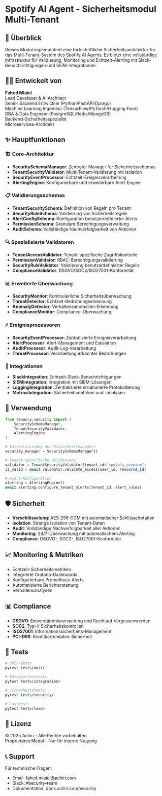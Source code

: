 # Spotify AI Agent - Sicherheitsmodul Multi-Tenant

## 🔐 Überblick

Dieses Modul implementiert eine fortschrittliche Sicherheitsarchitektur für das Multi-Tenant-System des Spotify AI Agents. Es bietet eine vollständige Infrastruktur für Validierung, Monitoring und Echtzeit-Alerting mit Slack-Benachrichtigungen und SIEM-Integrationen.

## 👨‍💻 Entwickelt von

**Fahed Mlaiel**  
Lead Developer & AI Architect  
Senior Backend Entwickler (Python/FastAPI/Django)  
Machine Learning Ingenieur (TensorFlow/PyTorch/Hugging Face)  
DBA & Data Engineer (PostgreSQL/Redis/MongoDB)  
Backend-Sicherheitsspezialist  
Microservices-Architekt  

## ✨ Hauptfunktionen

### 🏗️ Core-Architektur
- **SecuritySchemaManager**: Zentraler Manager für Sicherheitsschemas
- **TenantSecurityValidator**: Multi-Tenant-Validierung mit Isolation
- **SecurityEventProcessor**: Echtzeit-Ereignisverarbeitung
- **AlertingEngine**: Konfigurierbare und erweiterbare Alert-Engine

### 📋 Validierungsschemas
- **TenantSecuritySchema**: Definition von Regeln pro Tenant
- **SecurityRuleSchema**: Validierung von Sicherheitsregeln
- **AlertConfigSchema**: Konfiguration benutzerdefinierter Alerts
- **PermissionSchema**: Granulare Berechtigungsverwaltung
- **AuditSchema**: Vollständige Nachverfolgbarkeit von Aktionen

### 🔍 Spezialisierte Validatoren
- **TenantAccessValidator**: Tenant-spezifische Zugriffskontrolle
- **PermissionValidator**: RBAC-Berechtigungsvalidierung
- **SecurityRuleValidator**: Validierung benutzerdefinierter Regeln
- **ComplianceValidator**: DSGVO/SOC2/ISO27001-Konformität

### 📊 Erweiterte Überwachung
- **SecurityMonitor**: Kontinuierliche Sicherheitsüberwachung
- **ThreatDetector**: Echtzeit-Bedrohungserkennung
- **AnomalyDetector**: Verhaltensanomalien-Erkennung
- **ComplianceMonitor**: Compliance-Überwachung

### ⚡ Ereignisprozessoren
- **SecurityEventProcessor**: Zentralisierte Ereignisverarbeitung
- **AlertProcessor**: Alert-Management und Eskalation
- **AuditProcessor**: Audit-Log-Verarbeitung
- **ThreatProcessor**: Verarbeitung erkannter Bedrohungen

### 🔗 Integrationen
- **SlackIntegration**: Echtzeit-Slack-Benachrichtigungen
- **SIEMIntegration**: Integration mit SIEM-Lösungen
- **LoggingIntegration**: Zentralisierte strukturierte Protokollierung
- **MetricsIntegration**: Sicherheitsmetriken und -analysen

## 🚀 Verwendung

```python
from tenancy.security import (
    SecuritySchemaManager,
    TenantSecurityValidator,
    AlertingEngine
)

# Initialisierung des Sicherheitsmanagers
security_manager = SecuritySchemaManager()

# Tenant-spezifische Validierung
validator = TenantSecurityValidator(tenant_id="spotify_premium")
is_valid = await validator.validate_access(user_id, resource_id)

# Alert-Konfiguration
alerting = AlertingEngine()
await alerting.configure_tenant_alerts(tenant_id, alert_rules)
```

## 🛡️ Sicherheit

- **Verschlüsselung**: AES-256-GCM mit automatischer Schlüsselrotation
- **Isolation**: Strenge Isolation von Tenant-Daten
- **Audit**: Vollständige Nachverfolgbarkeit aller Aktionen
- **Monitoring**: 24/7-Überwachung mit automatischem Alerting
- **Compliance**: DSGVO-, SOC2-, ISO27001-Konformität

## 📈 Monitoring & Metriken

- Echtzeit-Sicherheitsmetriken
- Integrierte Grafana-Dashboards
- Konfigurierbare Prometheus-Alerts
- Automatisierte Berichterstattung
- Verhaltensanalysen

## 📊 Compliance

- **DSGVO**: Einverständnisverwaltung und Recht auf Vergessenwerden
- **SOC2**: Typ-II-Sicherheitskontrollen
- **ISO27001**: Informationssicherheits-Management
- **PCI-DSS**: Kreditkartendaten-Sicherheit

## 🧪 Tests

```bash
# Unit-Tests
pytest tests/unit/

# Integrationstests
pytest tests/integration/

# Sicherheitstests
pytest tests/security/

# Lasttests
pytest tests/load/
```

## 📄 Lizenz

© 2025 Achiri - Alle Rechte vorbehalten  
Proprietäres Modul - Nur für interne Nutzung

## 📞 Support

Für technische Fragen:
- Email: fahed.mlaiel@achiri.com
- Slack: #security-team
- Dokumentation: docs.achiri.com/security
